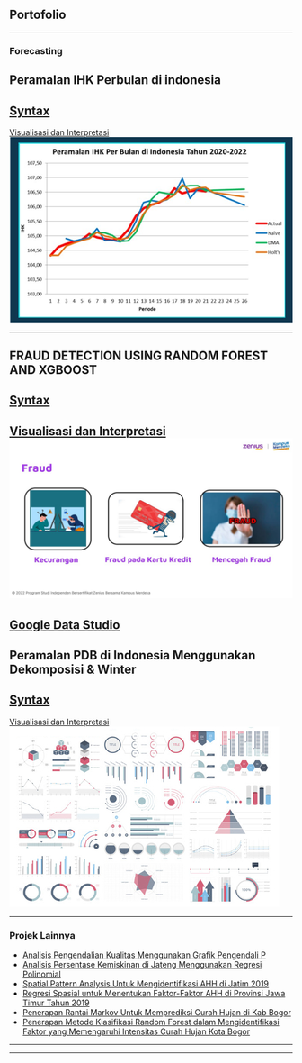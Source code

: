 ## Portofolio

---

### Forecasting

Peramalan IHK Perbulan di indonesia
---
[Syntax](https://colab.research.google.com/drive/1KDsGdT6J0Pvq0dW-jVXNSGXQPyi5ISxw?usp=sharing)
---
[Visualisasi dan Interpretasi](peramalan.pdf)
<img src="images/naive.jpg?raw=true"/>

---

FRAUD DETECTION USING RANDOM FOREST AND XGBOOST
---
[Syntax](https://colab.research.google.com/drive/1bts6EyFEnVWOWKCG9B5FFQfQGDDHaccS?usp=sharing)
---
[Visualisasi dan Interpretasi](FRAUD.pdf)
<img src="images/fraud.jpg?raw=true"/>
---
[Google Data Studio](https://datastudio.google.com/reporting/76d32190-e5ba-4ca5-829f-edcc676de95f)
---

Peramalan PDB di Indonesia Menggunakan Dekomposisi & Winter
---
[Syntax](http://example.com/)
---
[Visualisasi dan Interpretasi](peramalan.pdf)
<img src="images/dummy_thumbnail.jpg?raw=true"/>

---

### Projek Lainnya

- [Analisis Pengendalian Kualitas Menggunakan Grafik Pengendali P](http://example.com/)
- [Analisis Persentase Kemiskinan di Jateng Menggunakan Regresi Polinomial](http://example.com/)
- [Spatial Pattern Analysis Untuk Mengidentifikasi AHH di Jatim 2019](http://example.com/)
- [Regresi Spasial untuk Menentukan Faktor-Faktor AHH di Provinsi Jawa Timur Tahun 2019](http://example.com/)
- [Penerapan Rantai Markov Untuk Memprediksi Curah Hujan di Kab Bogor](http://example.com/)
- [Penerapan Metode Klasifikasi Random Forest dalam Mengidentifikasi Faktor yang Memengaruhi Intensitas Curah Hujan Kota Bogor](http://example.com/)

---





---
